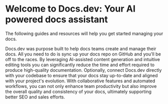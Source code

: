# Welcome to Docs.dev: Your AI powered docs assistant

The following guides and resources will help you get started managing your docs.

Docs.dev was purpose built to help docs teams create and manage their docs. All you need to do is sync up your docs repo on GitHub and you'll be off to the races. By leveraging AI-assisted content generation and intuitive editing tools you can significantly reduce the time and effort required to produce high-quality documentation. Optionally, connect Docs.dev directly with your codebase to ensure that your docs stay up-to-date and aligned with your project's evolution. With collaborative features and automated workflows, you can not only enhance team productivity but also improve the overall quality and consistency of your docs, ultimately supporting better SEO and sales efforts.
